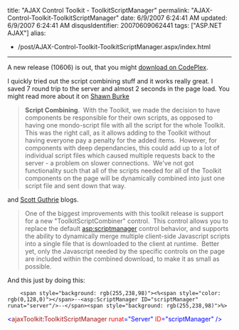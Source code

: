 title: "AJAX Control Toolkit - ToolkitScriptManager"
permalink: "AJAX-Control-Toolkit-ToolkitScriptManager"
date: 6/9/2007 6:24:41 AM
updated: 6/9/2007 6:24:41 AM
disqusIdentifier: 20070609062441
tags: ["ASP.NET AJAX"]
alias:
 - /post/AJAX-Control-Toolkit-ToolkitScriptManager.aspx/index.html
---
A new release (10606) is out, that you might [download on CodePlex](http://www.codeplex.com/AtlasControlToolkit).

I quickly tried out the script combining stuff and it works really great. I saved 7 round trip to the server and almost 2 seconds in the page load. You might read more about it on [Shawn Burke](http://blogs.msdn.com/sburke/archive/2007/06/07/updated-toolkit-release-now-available.aspx)
<!-- more -->

> **Script Combining**.  With the Toolkit, we made the decision to have components be responsible for their own scripts, as opposed to having one mondo-script file with all the script for the whole Toolkit.  This was the right call, as it allows adding to the Toolkit without having everyone pay a penalty for the added items.  However, for components with deep dependancies, this could add up to a lot of individual script files which caused multiple requests back to the server - a problem on slower connections.  We've not got functionality such that all of the scripts needed for all of the Toolkit components on the page will be dynamically combined into just one script file and sent down that way.

and [Scott Guthrie](http://weblogs.asp.net/scottgu/archive/2007/06/08/new-asp-net-ajax-control-toolkit-release.aspx) blogs.

> One of the biggest improvements with this toolkit release is support for a new "ToolkitScriptCombiner" control.  This control allows you to replace the default <asp:scriptmanager> control behavior, and supports the ability to dynamically merge multiple client-side Javascript scripts into a single file that is downloaded to the client at runtime.  Better yet, only the Javascript needed by the specific controls on the page are included within the combined download, to make it as small as possible.

And this just by doing this:

        <span style="background: rgb(255,238,98)"><%<span style="color: rgb(0,128,0)"></span>--<asp:ScriptManager ID="scriptManager" runat="server"/>--</span><span style="background: rgb(255,238,98)">%>
</span>        <span style="color: rgb(0,0,255)"><</span><span style="color: rgb(163,21,21)">ajaxToolkit</span><span style="color: rgb(0,0,255)">:</span><span style="color: rgb(163,21,21)">ToolkitScriptManager</span> <span style="color: rgb(255,0,0)">runat</span><span style="color: rgb(0,0,255)">="Server"</span> <span style="color: rgb(255,0,0)">ID</span><span style="color: rgb(0,0,255)">="scriptManager"</span> <span style="color: rgb(0,0,255)">/>
</span>
[](http://11011.net/software/vspaste)
